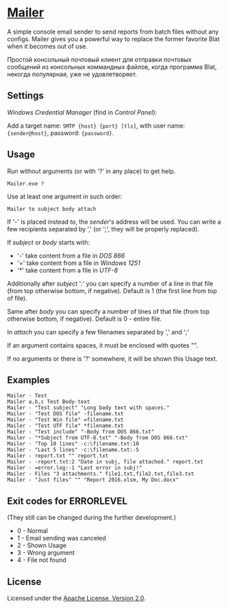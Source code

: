 # [Mailer]

A simple console email sender to send reports from batch files without 
any configs. Mailer gives you a powerful way to replace the former favorite 
Blat when it becomes out of use.

Простой консольный почтовый клиент для отправки почтовых сообщений из 
консольных коммандных файлов, когда программа Blat, некогда популярная, 
уже не удовлетворяет.

## Settings

*Windows Credential Manager* (find in *Control Panel*):

Add a target name: `SMTP {host} {port} [tls]`,
with user name: `{sender@host}`, password: `{password}`.

## Usage

Run without arguments (or with '?' in any place) to get help.

    Mailer.exe ?

Use at least one argument in such order:

    Mailer to subject body attach

If '-' is placed instead *to*, the *sender*'s address will be used.
You can write a few recipients separated 
by ',' (or ';', they will be properly replaced).

If *subject* or *body* starts with:

  * '-' take content from a file in *DOS 866*
  * '=' take content from a file in *Windows 1251*
  * '\*' take content from a file in *UTF-8*

Additionally after *subject* ':' you can specify a number of a line
in that file (from top otherwise bottom, if negative).
Default is 1 (the first line from top of file).

Same after *body* you can specify a number of lines of that file
(from top otherwise bottom, if negative). Default is 0 - entire file.

In *attach* you can specify a few filenames separated by ',' and ';' 

If an argument contains spaces, it must be enclosed with quotes "".

If no arguments or there is '?' somewhere, it will be shown this Usage text.

## Examples

    Mailer - Test
    Mailer a,b,c Test Body-text
    Mailer - "Test subject" "Long body text with spaces."
    Mailer - "Test DOS file" -filename.txt
    Mailer - "Test Win file" =filename.txt
    Mailer - "Test UTF file" *filename.txt
    Mailer - "Test include" "-Body from DOS 866.txt"
    Mailer - "*Subject from UTF-8.txt" "-Body from DOS 866.txt"
    Mailer - "Top 10 lines" -c:\filename.txt:10
    Mailer - "Last 5 lines" -c:\filename.txt:-5
    Mailer - report.txt "" report.txt
    Mailer - -report.txt:2 "Date in subj, file attached." report.txt
    Mailer - =error.log:-1 "Last error in subj!"
    Mailer - Files "3 attachments." file1.txt,file2.txt,file3.txt
    Mailer - "Just files" "" "Report 2016.xlsm, My Doc.docx"

## Exit codes for ERRORLEVEL

(They still can be changed during the further development.)

  * 0 - Normal
  * 1 - Email sending was canceled
  * 2 - Shown Usage
  * 3 - Wrong argument
  * 4 - File not found

## License

Licensed under the [Apache License, Version 2.0].

[Mailer]: https://diev.github.io/Mailer/
[Apache License, Version 2.0]: http://www.apache.org/licenses/LICENSE-2.0 "LICENSE"
